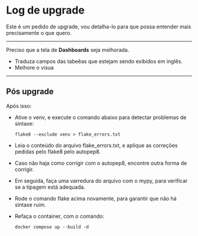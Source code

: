 # Log de upgrade

Este é um pedido de upgrade, vou detalha-lo para que possa entender mais precisamente o que quero.

---

Preciso que a tela de **Dashboards** seja melhorada.  

* Traduza campos das tabeêas que estejam sendo exibidos em inglês.
* Melhore o visua

---

## Pós upgrade

Após isso:

  * Ative o venv, e execute o comando abaixo para detectar problemas de sintaxe:

        flake8 --exclude venv > flake_errors.txt

  * Leia o conteúdo do arquivo flake_errors.txt, e aplique as correções pedidas pelo flake8 pelo autopep8.

  * Caso não haja como corrigir com o autopep8, encontre outra forma de corrigir.

  * Em seguida, faça uma varredura do arquivo com o mypy, para verificar se a tipagem está adequada.

  * Rode o comando flake acima novamente, para garantir que não há sintaxe ruim.

  * Refaça o container, com o comando:

      `docker compose up --build -d`
